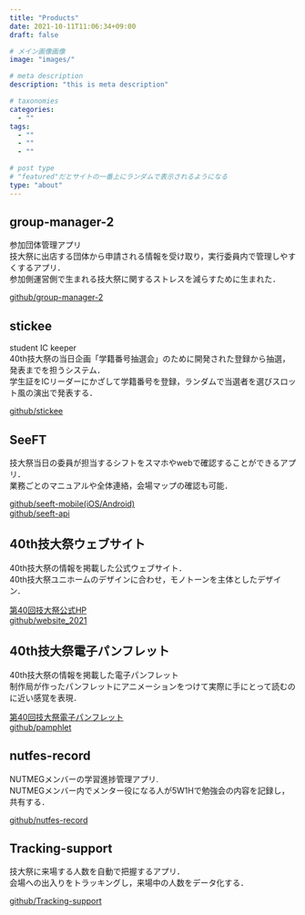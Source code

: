 ```yaml
---
title: "Products"
date: 2021-10-11T11:06:34+09:00
draft: false

# メイン画像画像
image: "images/"

# meta description
description: "this is meta description"

# taxonomies
categories:
  - ""
tags:
  - ""
  - ""
  - ""

# post type
# "featured"だとサイトの一番上にランダムで表示されるようになる
type: "about"
---
```

<!-- group-manager-2 -->
## group-manager-2

参加団体管理アプリ<br>
技大祭に出店する団体から申請される情報を受け取り，実行委員内で管理しやすくするアプリ．<br>
参加側運営側で生まれる技大祭に関するストレスを減らすために生まれた．

[github/group-manager-2](https://github.com/NUTFes/group-manager-2)

<!-- stickee -->
## stickee

student IC keeper<br>
40th技大祭の当日企画「学籍番号抽選会」のために開発された登録から抽選，発表までを担うシステム．<br>
学生証をICリーダーにかざして学籍番号を登録，ランダムで当選者を選びスロット風の演出で発表する．<br>

[github/stickee](https://github.com/NUTFes/stickee)


<!-- seeft -->
## SeeFT

技大祭当日の委員が担当するシフトをスマホやwebで確認することができるアプリ．<br>
業務ごとのマニュアルや全体連絡，会場マップの確認も可能．


[github/seeft-mobile(iOS/Android)](https://github.com/NUTFes/seeft-mobile)<br>
[github/seeft-api](https://github.com/NUTFes/seeft-api)

<!-- website -->
## 40th技大祭ウェブサイト

40th技大祭の情報を掲載した公式ウェブサイト．<br>
40th技大祭ユニホームのデザインに合わせ，モノトーンを主体としたデザイン．

[第40回技大祭公式HP](https://www.nutfes.net/)<br>
[github/website_2021](https://github.com/NUTFes/website_2021)

<!-- pamphlet -->
## 40th技大祭電子パンフレット

40th技大祭の情報を掲載した電子パンフレット<br>
制作局が作ったパンフレットにアニメーションをつけて実際に手にとって読むのに近い感覚を表現．

[第40回技大祭電子パンフレット](https://pamphlet.nutfes.net/)<br>
[github/pamphlet](https://github.com/NUTFes/pamphlet)


## nutfes-record

NUTMEGメンバーの学習進捗管理アプリ.<br>
NUTMEGメンバー内でメンター役になる人が5W1Hで勉強会の内容を記録し，共有する．

[github/nutfes-record](https://github.com/NUTFes/nutfes-record)


## Tracking-support

技大祭に来場する人数を自動で把握するアプリ．<br>
会場への出入りをトラッキングし，来場中の人数をデータ化する．

[github/Tracking-support](https://github.com/NUTFes/tracking-support)



